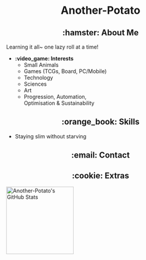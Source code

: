 <h1 align="center">Another-Potato</h1>

<h2 align="center">:hamster: About Me</h2>
Learning it all~ one lazy roll at a time!
<ul>
    <li>
        <b>:video_game: Interests</b><br />
        <ul>
            <li>Small Animals</li>
            <li>Games (TCGs, Board, PC/Mobile)</li>
            <li>Technology</li>
            <li>Sciences</li>
            <li>Art</li>
            <li>
                Progression, Automation,<br>
                Optimisation & Sustainability
            </li>
        </ul>
</ul>

<h2 align="center">:orange_book: Skills</h2>

<ul>
    <li>Staying slim without starving</li>
</ul>

<h2 align="center">:email: Contact</h2>
<h2 align="center">:cookie: Extras</h2>
<a href="#"><img height="180rem" src="https://github-readme-stats.vercel.app/api?username=Another-Potato&show_icons=true&&count_private=true&include_all_commits=true&bg_color=F6F8FA" alt="Another-Potato's GitHub Stats" /></a>

<!---
Another-Potato is a ✨ special ✨ repository because its `README.md` appears on your GitHub profile.
--->
